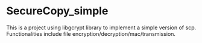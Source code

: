 # SecureCopy_simple
This is a project using libgcrypt library to implement a simple version of scp. Functionalities include file encryption/decryption/mac/transmission.
